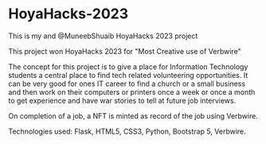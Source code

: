 # HoyaHacks-2023
This is my and @MuneebShuaib HoyaHacks 2023 project

This project won HoyaHacks 2023 for "Most Creative use of Verbwire"


The concept for this project is to give a place for Information Technology students a central place to find tech related volunteering opportunities. It can be very good for ones IT career to find a church or a small business and then work on their computers or printers once a week or once a month to get experience and have war stories to tell at future job interviews. 

On completion of a job, a NFT is minted as record of the job using Verbwire.

Technologies used: Flask, HTML5, CSS3, Python, Bootstrap 5, Verbwire.
